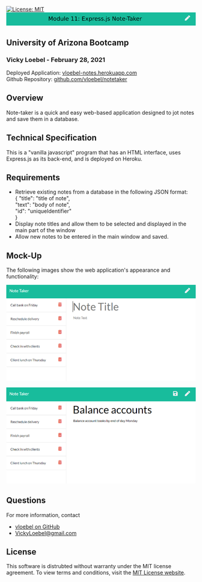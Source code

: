 [![License: MIT](https://img.shields.io/badge/License-MIT-yellow.svg)](https://opensource.org/licenses/MIT)  
![Header](./Assets/11-Note-taker-header.png)
## University of Arizona Bootcamp  
### Vicky Loebel - February 28, 2021  

Deployed Application: [vloebel-notes.herokuapp.com](https://vloebel-notes.herokuapp.com/)  
Github Repository: [github.com/vloebel/notetaker](https://github.com/vloebel/notetaker)  

## Overview

Note-taker is a quick and easy web-based application designed to jot notes and save them in a database.

## Technical Specification

This is a "vanilla javascript" program that has an HTML interface, uses Express.js as its back-end, and is deployed on Heroku.

## Requirements
  * Retrieve existing notes from a database in the following JSON format:   
    {  "title": "title of note",  
        "text": "body of note",  
        "id": "uniqueIdentifier"  
    }
  * Display note titles and allow them to be selected and displayed in the main part of the window
  * Allow new notes to be entered in the main window and saved.
## Mock-Up

The following images show the web application's appearance and functionality: 

![Existing notes are listed in the left-hand column with empty fields on the right-hand side for the new note’s title and text.](./Assets/11-express-homework-demo-01.png)

![Note titled “Balance accounts” reads, “Balance account books by end of day Monday,” with other notes listed on the left.](./Assets/11-express-homework-demo-02.png)

  ## Questions
  For more information, contact  
  * [vloebel on GitHub](https://github.com/vloebel)  
  * [VickyLoebel@gmail.com](mailto:VickyLoebel@gmail.com)
  ## License
  This software is distrubted without warranty under the MIT license agreement. To view terms and conditions, visit the [MIT License website](https://opensource.org/licenses/MIT).
      

